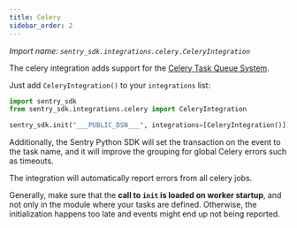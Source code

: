 ```yaml
---
title: Celery
sidebar_order: 2
---
```

<!-- WIZARD -->
*Import name: `sentry_sdk.integrations.celery.CeleryIntegration`*

The celery integration adds support for the [Celery Task Queue System](http://www.celeryproject.org/).

Just add ``CeleryIntegration()`` to your ``integrations`` list:

```python
import sentry_sdk
from sentry_sdk.integrations.celery import CeleryIntegration

sentry_sdk.init("___PUBLIC_DSN___", integrations=[CeleryIntegration()])
```

Additionally, the Sentry Python SDK will set the transaction on the event to the task name, and it will improve the grouping for global Celery errors such as timeouts.
<!-- ENDWIZARD -->

The integration will automatically report errors from all celery jobs.

Generally, make sure that the **call to `init` is loaded on worker startup**, and not only in the module where your tasks are defined. Otherwise, the initialization happens too late and events might end up not being reported.
